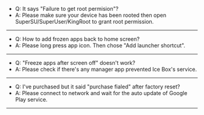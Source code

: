 
- Q: It says "Failure to get root permision"?
- A: Please make sure your device has been rooted then open SuperSU/SuperUser/KingRoot to grant root permission.

---

- Q: How to add frozen apps back to home screen?
- A: Please long press app icon. Then chose "Add launcher shortcut".

---

- Q: "Freeze apps after screen off" doesn't work? 
- A: Please check if there's any manager app prevented Ice Box's service.

---

- Q: I've purchased but it said "purchase fialed" after factory reset?
- A: Please connect to network and wait for the auto update of Google Play service.

---


